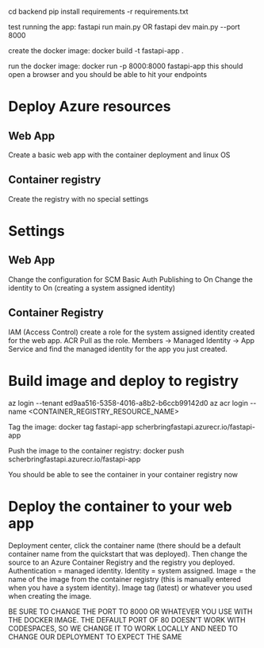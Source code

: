cd backend
pip install requirements -r requirements.txt

test running the app: fastapi run main.py
OR
fastapi dev main.py --port 8000

create the docker image: docker build -t fastapi-app .

run the docker image: docker run -p 8000:8000 fastapi-app
this should open a browser and you should be able to hit your endpoints

# Deploy Azure resources
## Web App
Create a basic web app with the container deployment and linux OS

## Container registry
Create the registry with no special settings

# Settings
## Web App
Change the configuration for SCM Basic Auth Publishing to On
Change the identity to On (creating a system assigned identity)

## Container Registry
IAM (Access Control) create a role for the system assigned identity created for the web app. ACR Pull as the role. Members -> Managed Identity -> App Service and find the managed identity for the app you just created.

# Build image and deploy to registry
az login --tenant ed9aa516-5358-4016-a8b2-b6ccb99142d0
az acr login --name <CONTAINER_REGISTRY_RESOURCE_NAME>

Tag the image: docker tag fastapi-app scherbringfastapi.azurecr.io/fastapi-app

Push the image to the container registry: docker push scherbringfastapi.azurecr.io/fastapi-app

You should be able to see the container in your container registry now

# Deploy the container to your web app
Deployment center, click the container name (there should be a default container name from the quickstart that was deployed). Then change the source to an Azure Container Registry and the registry you deployed. Authentication = managed identity. Identity = system assigned. Image = the name of the image from the container registry (this is manually entered when you have a system identity). Image tag (latest) or whatever you used when creating the image.

BE SURE TO CHANGE THE PORT TO 8000 OR WHATEVER YOU USE WITH THE DOCKER IMAGE. THE DEFAULT PORT OF 80 DOESN'T WORK WITH CODESPACES, SO WE CHANGE IT TO WORK LOCALLY AND NEED TO CHANGE OUR DEPLOYMENT TO EXPECT THE SAME